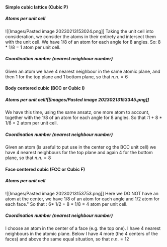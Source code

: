 #### Simple cubic lattice (Cubic P)
##### Atoms per unit cell
![[Images/Pasted image 20230213153024.png]]
Taking the unit cell into consideration, we consider the atoms in their entirety and intersect them with the unit cell. We have 1/8 of an atom for each angle for 8 angles. So: 8 * 1/8 = 1 atom per unit cell.
##### Coordination number (nearest neighbour number)
Given an atom we have 4 nearest neighbour in the same atomic plane, and then 1 for the top plane and 1 bottom plane, so that $n.n. = 6$

#### Body centered cubic (BCC or Cubic I)
##### Atoms per unit cell![[Images/Pasted image 20230213153345.png]]
We have this time, using the same ansatz, one more atom to account, together with the 1/8 of an atom for each angle for 8 angles. So that :1 + 8 * 1/8 = 2 atom per unit cell.
##### Coordination number (nearest neighbour number)
Given an atom (is useful to put use in the center og the BCC unit cell) we have 4 nearest neighbours for the top plane and again 4 for the bottom plane, so that $n.n. = 8$
#### Face centered cubic (FCC or Cubic F)
##### Atoms per unit cell
![[Images/Pasted image 20230213153753.png]]
Here we DO NOT have an atom at the center, we have 1/8 of an atom for each angle and 1/2 atom for each face." So that : 6* 1/2 + 8 * 1/8 = 4 atom per unit cell.
##### Coordination number (nearest neighbour number)
I choose an atom in the center of a face (e.g. the top one). I have 4 nearest neighbours in the atomic plane. Below I have 4 more (the 4 centers of the faces) and above the same equal situation, so that $n.n. = 12$
